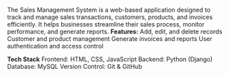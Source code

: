 The Sales Management System is a web-based application designed to track and manage sales transactions, customers, products, and invoices efficiently. It helps businesses streamline their sales process, monitor performance, and generate reports.
**Features:**
Add, edit, and delete  records
Customer and product management
Generate invoices and reports
User authentication and access control

**Tech Stack**
Frontend: HTML, CSS, JavaScript 
Backend: Python (Django)
Database: MySQL
Version Control: Git & GitHub
